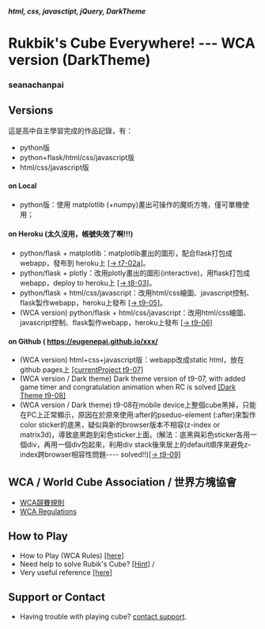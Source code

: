 ##### html, css, javasctipt, jQuery, DarkTheme
# Rukbik's Cube Everywhere! --- WCA version (DarkTheme)
### seanachanpai

## Versions
這是高中自主學習完成的作品記錄，有：
  - python版
  - python+flask/html/css/javascript版
  - html/css/javascript版
#### on Local
  - python版：使用 matplotlib (+numpy)畫出可操作的魔術方塊，僅可單機使用；
#### on Heroku (太久沒用，帳號失效了啊!!!)
  - python/flask + matplotlib：matplotlib畫出的圖形，配合flask打包成webapp，發布到 heroku上 [[→ t7-02a]](https://t702a.herokuapp.com)。
  - python/flask + plotly：改用plotly畫出的圖形(interactive)，用flask打包成webapp，deploy to heroku上 [[→ t8-03]](https://t803.herokuapp.com)。
  - python/flask + html/css/javascript：改用html/css繪圖、javascript控制、flask製作webapp，heroku上發布 [[→ t9-05]](https://t905.herokuapp.com)。
  - (WCA version) python/flask + html/css/javascript：改用html/css繪圖、javascript控制、flask製作webapp，heroku上發布 [[→ t9-06]](https://t906.herokuapp.com) 
#### on Github ( https://eugenepai.github.io/xxx/
  - (WCA version) html+css+javascript版：webapp改成static html，放在 github pages上 [[currentProject t9-07]](https://eugenepai.github.io/t907/)
  - (WCA version / Dark theme) Dark theme version of t9-07,  with added game timer and congratulation animation when RC is solved [[Dark Theme t9-08]](https://eugenepai.github.io/t908/)
  - (WCA version / Dark theme) t9-08在mobile device上整個cube黑掉，只能在PC上正常顯示，原因在於原來使用:after的pseduo-element (:after)來製作color sticker的底黑，疑似與新的browser版本不相容(z-index or matrix3d)，導致底黑跑到彩色sticker上面。(解法：底黑與彩色sticker各用一個div，再用一個div包起來，利用div stack後來居上的default順序來避免z-index跨browser相容性問題---- solved!!)[[→ t9-09]](https://eugenepai.github.io/t909/)

## WCA  / World Cube Association / 世界方塊協會
- [WCA競賽規則](https://www.worldcubeassociation.org/regulations/translations/chinese-traditional/)
- [WCA Regulations](https://www.worldcubeassociation.org/regulations/)

## How to Play
- How to Play (WCA Rules) [[here]](https://eugenepai.github.io/t909/howToPlay.html)
- Need help to solve Rubik's Cube? [[Hint]](https://eugenepai.github.io/t909/reference/RC_SolveStepsSummary.jpg)  / 
- Very useful reference [[here]](https://cubesolve.com/)

## Support or Contact

- Having trouble with playing cube? [contact support](https://rubiks.seanachan.tw/contact).
